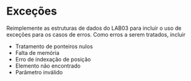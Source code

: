 # Exceções

Reimplemente as estruturas de dados do LAB03 para incluir o uso de exceções para os casos de erros. Como erros a serem tratados, incluir

- Tratamento de ponteiros nulos
- Falta de memória
- Erro de indexação de posição
- Elemento não encontrado
- Parâmetro inválido
